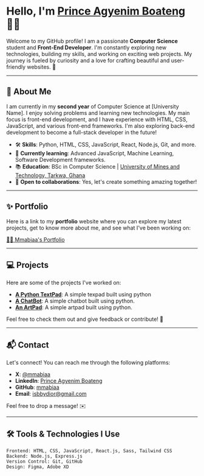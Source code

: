 # Hello, I'm [Prince Agyenim Boateng](https://github.com/mmabiaa) 👨‍💻

Welcome to my GitHub profile! I am a passionate **Computer Science** student and **Front-End Developer**. I'm constantly exploring new technologies, building my skills, and working on exciting web projects. My journey is fueled by curiosity and a love for crafting beautiful and user-friendly websites. 🚀

---

## 🚀 About Me

I am currently in my **second year** of Computer Science at [University Name]. I enjoy solving problems and learning new technologies. My main focus is front-end development, and I have experience with HTML, CSS, JavaScript, and various front-end frameworks. I'm also exploring back-end development to become a full-stack developer in the future!

- 🛠️ **Skills**: Python, HTML, CSS, JavaScript, React, Node.js, Git, and more.
- 🎯 **Currently learning**: Advanced JavaScript, Machine Learning, Software Development frameworks.
- 📚 **Education**: BSc in Computer Science | [University of Mines and Technology, Tarkwa, Ghana](https://umat.edu.gh)
- 💬 **Open to collaborations**: Yes, let's create something amazing together!

---

## ✨ Portfolio

Here is a link to my **portfolio** website where you can explore my latest projects, get to know more about me, and see what I've been working on:

[👨‍💻 Mmabiaa's Portfolio](mmabiaa/github.io/my-portfolio-website)

---

## 💻 Projects

Here are some of the projects I've worked on:

- **[A Python TextPad](https://github.com/mmabiaa/textpad)**: A simple texpad built using python
- **[A ChatBot](https://github.com/mmabiaa/chatbot)**: A simple chatbot built using python.
- **[An ArtPad](https://github.com/mmabiaa/artpad)**: A simple artpad built using python.

Feel free to check them out and give feedback or contribute! 🎉

---

## 📬 Contact

Let's connect! You can reach me through the following platforms:

- **X**: [@mmabiaa](https://x.com/mmabiaa)
- **LinkedIn**: [Prince Agyenim Boateng](https://www.linkedin.com/in/prince-agyenim-boateng-73a3b9313/)
- **GitHub**: [mmabiaa](https://github.com/mmabiaa)
- **Email**: [isbbydior@gmail.com](mailto:isbbydior@gmail.com)

Feel free to drop a message! ✉️

---

## 🛠️ Tools & Technologies I Use

```plaintext
Frontend: HTML, CSS, JavaScript, React.js, Sass, Tailwind CSS
Backend: Node.js, Express.js
Version Control: Git, GitHub
Design: Figma, Adobe XD

